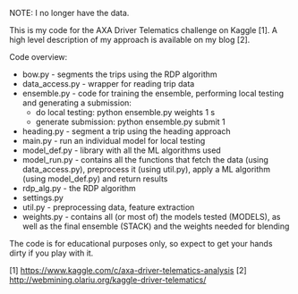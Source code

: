 NOTE: I no longer have the data.

This is my code for the AXA Driver Telematics challenge on Kaggle [1]. A high level description of my approach is available on my blog [2].

Code overview:
- bow.py - segments the trips using the RDP algorithm
- data_access.py - wrapper for reading trip data
- ensemble.py - code for training the ensemble, performing local testing and generating a submission:
	- do local testing: python ensemble.py weights 1 s
	- generate submission: python ensemble.py submit 1
- heading.py - segment a trip using the heading approach
- main.py - run an individual model for local testing
- model_def.py - library with all the ML algorithms used
- model_run.py - contains all the functions that fetch the data (using data_access.py), preprocess it (using util.py), apply a ML algorithm (using model_def.py) and return results
- rdp_alg.py - the RDP algorithm
- settings.py
- util.py - preprocessing data, feature extraction
- weights.py - contains all (or most of) the models tested (MODELS), as well as the final ensemble (STACK) and the weights needed for blending

The code is for educational purposes only, so expect to get your hands dirty if you play with it.

[1] https://www.kaggle.com/c/axa-driver-telematics-analysis
[2] http://webmining.olariu.org/kaggle-driver-telematics/
